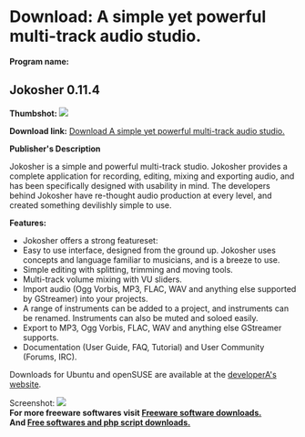 # Download: A simple yet powerful multi-track audio studio.

**Program name:**

## Jokosher 0.11.4

  
**Thumbshot:** ![](http://www.freewarefiles.com/screenshot/jokosher1_md.jpg)   
  
**Download link:** [Download A simple yet powerful multi-track audio studio.](http://freesoftwares.boysofts.com/Jokosher_program_60088.html)  
  


**Publisher's Description**  
  


Jokosher is a simple and powerful multi-track studio. Jokosher provides a complete application for recording, editing, mixing and exporting audio, and has been specifically designed with usability in mind. The developers behind Jokosher have re-thought audio production at every level, and created something devilishly simple to use. 

**Features:**

  * Jokosher offers a strong featureset: 
  * Easy to use interface, designed from the ground up. Jokosher uses concepts and language familiar to musicians, and is a breeze to use. 
  * Simple editing with splitting, trimming and moving tools. 
  * Multi-track volume mixing with VU sliders. 
  * Import audio (Ogg Vorbis, MP3, FLAC, WAV and anything else supported by GStreamer) into your projects. 
  * A range of instruments can be added to a project, and instruments can be renamed. Instruments can also be muted and soloed easily. 
  * Export to MP3, Ogg Vorbis, FLAC, WAV and anything else GStreamer supports. 
  * Documentation (User Guide, FAQ, Tutorial) and User Community (Forums, IRC). 

Downloads for Ubuntu and openSUSE are available at the [developerA's website](http://www.jokosher.org/download/).

  
  
Screenshot: ![](http://www.freewarefiles.com/screenshot/jokosher1.jpg)   
**For more freeware softwares visit [Freeware software downloads.](http://freesoftwares.boysofts.com/)**   
**And [Free softwares and php script downloads.](http://www.boysofts.com/)**
